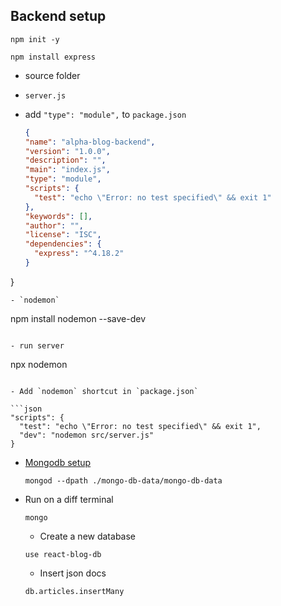 Backend setup
-

```
npm init -y
```

```
npm install express
```

- source folder

- `server.js`

- add `"type": "module",` to `package.json`

  ```json
  {
  "name": "alpha-blog-backend",
  "version": "1.0.0",
  "description": "",
  "main": "index.js",
  "type": "module",
  "scripts": {
    "test": "echo \"Error: no test specified\" && exit 1"
  },
  "keywords": [],
  "author": "",
  "license": "ISC",
  "dependencies": {
    "express": "^4.18.2"
  }
}
```
- `nodemon`

  ```
  npm install nodemon --save-dev
  ```

  - run server

  ```
  npx nodemon <server location>
  ```

- Add `nodemon` shortcut in `package.json`

  ```json
  "scripts": {
    "test": "echo \"Error: no test specified\" && exit 1",
    "dev": "nodemon src/server.js"
  }
  ```

- [Mongodb setup](https://www.cherryservers.com/blog/how-to-install-and-start-using-mongodb-on-ubuntu-20-04)

  ```
  mongod --dpath ./mongo-db-data/mongo-db-data
  ```
- Run on a diff terminal

  ```
  mongo
  ```

  - Create a new database
  
  ```
  use react-blog-db
  ```

  - Insert json docs

  ```
  db.articles.insertMany